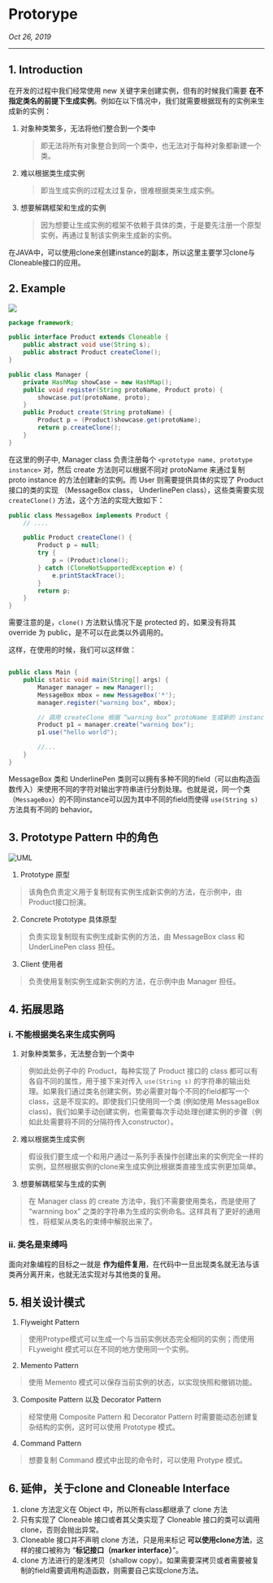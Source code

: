 # Protorype
_Oct 26, 2019_

---
## 1. Introduction
在开发的过程中我们经常使用 new 关键字来创建实例，但有的时候我们需要 **在不指定类名的前提下生成实例**。例如在以下情况中，我们就需要根据现有的实例来生成新的实例：

1. 对象种类繁多，无法将他们整合到一个类中
    > 即无法将所有对象整合到同一个类中，也无法对于每种对象都新建一个类。
2. 难以根据类生成实例
    > 即当生成实例的过程太过复杂，很难根据类来生成实例。
3. 想要解耦框架和生成的实例
    > 因为想要让生成实例的框架不依赖于具体的类，于是要先注册一个原型实例，再通过复制该实例来生成新的实例。

在JAVA中，可以使用clone来创建instance的副本，所以这里主要学习clone与Cloneable接口的应用。

## 2. Example
![](../.gitbook/assets/design-pattern-prototype-0.png)

```java
package framework;

public interface Product extends Cloneable {
    public abstract void use(String s);
    public abstract Product createClone();
}

public class Manager {
    private HashMap showCase = new HashMap();
    public void register(String protoName, Product proto) {
        showcase.put(protoName, proto);
    }
    public Product create(String protoName) {
        Product p = (Product)showcase.get(protoName);
        return p.createClone();
    }
}
```

在这里的例子中, Manager class 负责注册每个 `<prototype name, prototype instance>` 对，然后 create 方法则可以根据不同对 protoName 来通过复制 proto instance 的方法创建新的实例。而 User 则需要提供具体的实现了 Product 接口的类的实现 （MessageBox class， UnderlinePen class），这些类需要实现 `createClone()` 方法，这个方法的实现大致如下：
  ```java
  public class MessageBox implements Product {
      // ....

      public Product createClone() {
          Product p = null;
          try {
              p = (Product)clone();
          } catch (CloneNotSupportedException e) {
              e.printStackTrace();
          }
          return p;
      }
  }
  ```
需要注意的是，`clone()` 方法默认情况下是 protected 的，如果没有将其 override 为 public，是不可以在此类以外调用的。

这样，在使用的时候，我们可以这样做：
```java

public class Main {
    public static void main(String[] args) {
        Manager manager = new Manager();
        MessageBox mbox = new MessageBox('*');
        manager.register("warning box", mbox);

        // 调用 createClone 根据 “warning box” protoName 生成新的 instance
        Product p1 = manager.create("warning box");
        p1.use("hello world");

        //...
    }
}
```
MessageBox 类和 UnderlinePen 类则可以拥有多种不同的field（可以由构造函数传入）来使用不同的字符对输出字符串进行分割处理。也就是说，同一个类（`MessageBox`）的不同instance可以因为其中不同的field而使得 `use(String s)` 方法具有不同的 behavior。

## 3. Prototype Pattern 中的角色
![UML](../.gitbook/assets/design-pattern-prototype-1.png)

1. Prototype 原型
  > 该角色负责定义用于复制现有实例生成新实例的方法，在示例中，由Product接口扮演。
2. Concrete Prototype 具体原型
  > 负责实现复制现有实例生成新实例的方法，由 MessageBox class 和 UnderLinePen class 担任。
3. Client 使用者
  > 负责使用复制实例生成新实例的方法，在示例中由 Manager 担任。

## 4. 拓展思路
### i. 不能根据类名来生成实例吗
1. 对象种类繁多，无法整合到一个类中
  > 例如此处例子中的 Product，每种实现了 Product 接口的 class 都可以有各自不同的属性，用于接下来对传入 `use(String s)` 的字符串的输出处理。如果我们通过类名创建实例，势必需要对每个不同的field都写一个class，这是不现实的。即使我们只使用同一个类 (例如使用 MessageBox class)，我们如果手动创建实例，也需要每次手动处理创建实例的步骤（例如此处需要将不同的分隔符传入constructor）。
2. 难以根据类生成实例
  > 假设我们要生成一个和用户通过一系列手表操作创建出来的实例完全一样的实例，显然根据实例的clone来生成实例比根据类直接生成实例更加简单。
3. 想要解耦框架与生成的实例
  > 在 Manager class 的 create 方法中，我们不需要使用类名，而是使用了 “warnning box” 之类的字符串为生成的实例命名。这样具有了更好的通用性，将框架从类名的束缚中解脱出来了。

### ii. 类名是束缚吗
面向对象编程的目标之一就是 **作为组件复用**，在代码中一旦出现类名就无法与该类再分离开来，也就无法实现对与其他类的复用。

## 5. 相关设计模式
1. Flyweight Pattern
  > 使用Protype模式可以生成一个与当前实例状态完全相同的实例；而使用 FLyweight 模式可以在不同的地方使用同一个实例。
2. Memento Pattern
  > 使用 Memento 模式可以保存当前实例的状态，以实现快照和撤销功能。
3. Composite Pattern 以及 Decorator Pattern
  > 经常使用 Composite Pattern 和 Decorator Pattern 时需要能动态创建复杂结构的实例，这时可以使用 Prototype 模式。
4. Command Pattern
  > 想要复制 Command 模式中出现的命令时，可以使用 Protype 模式。

## 6. 延伸，关于clone and Cloneable Interface
1. clone 方法定义在 Object 中，所以所有class都继承了 clone 方法
2. 只有实现了 Cloneable 接口或者其父类实现了 Cloneable 接口的类可以调用 clone，否则会抛出异常。
3. Cloneable 接口并不声明 clone 方法，只是用来标记 **可以使用clone方法**，这样的接口被称为 “**标记接口（marker interface）**”。
4. clone 方法进行的是浅拷贝（shallow copy）。如果需要深拷贝或者需要被复制的field需要调用构造函数，则需要自己实现clone方法。
